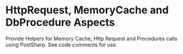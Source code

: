 # HttpRequest, MemoryCache and DbProcedure Aspects

Provide Helpers for Memory Cache, Http Request and Procedures calls using PostSharp. See code comments for use.